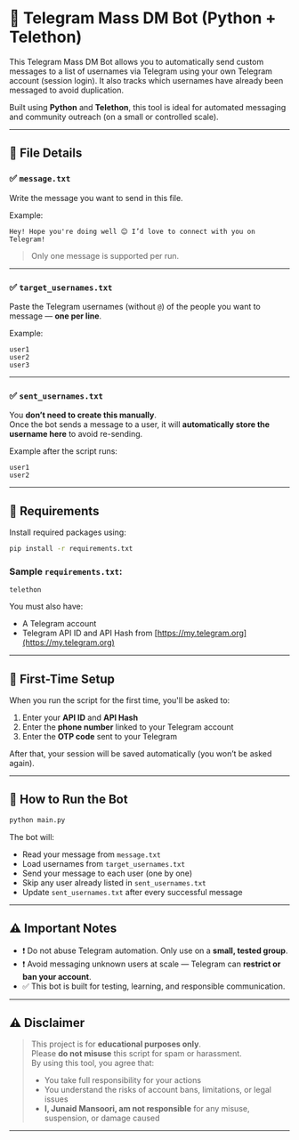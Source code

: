 # 📢 Telegram Mass DM Bot (Python + Telethon)

This Telegram Mass DM Bot allows you to automatically send custom messages to a list of usernames via Telegram using your own Telegram account (session login). It also tracks which usernames have already been messaged to avoid duplication.

Built using **Python** and **Telethon**, this tool is ideal for automated messaging and community outreach (on a small or controlled scale).


---

## 📄 File Details

### ✅ `message.txt`
Write the message you want to send in this file.

Example:
```
Hey! Hope you're doing well 😊 I’d love to connect with you on Telegram!
```

> Only one message is supported per run.

---

### ✅ `target_usernames.txt`
Paste the Telegram usernames (without `@`) of the people you want to message — **one per line**.

Example:
```
user1
user2
user3
```

---

### ✅ `sent_usernames.txt`
You **don’t need to create this manually**.  
Once the bot sends a message to a user, it will **automatically store the username here** to avoid re-sending.

Example after the script runs:
```
user1
user2
```

---

## 🧰 Requirements

Install required packages using:

```bash
pip install -r requirements.txt
```

### Sample `requirements.txt`:
```
telethon
```

You must also have:
- A Telegram account
- Telegram API ID and API Hash from [https://my.telegram.org](https://my.telegram.org)

---

## 🔐 First-Time Setup

When you run the script for the first time, you'll be asked to:
1. Enter your **API ID** and **API Hash**
2. Enter the **phone number** linked to your Telegram account
3. Enter the **OTP code** sent to your Telegram

After that, your session will be saved automatically (you won’t be asked again).

---

## 🚀 How to Run the Bot

```bash
python main.py
```

The bot will:
- Read your message from `message.txt`
- Load usernames from `target_usernames.txt`
- Send your message to each user (one by one)
- Skip any user already listed in `sent_usernames.txt`
- Update `sent_usernames.txt` after every successful message

---

## ⚠️ Important Notes

- ❗ Do not abuse Telegram automation. Only use on a **small, tested group**.
- ❗ Avoid messaging unknown users at scale — Telegram can **restrict or ban your account**.
- ✅ This bot is built for testing, learning, and responsible communication.

---

## ⚠️ Disclaimer

> This project is for **educational purposes only**.  
> Please **do not misuse** this script for spam or harassment.  
> By using this tool, you agree that:
> - You take full responsibility for your actions  
> - You understand the risks of account bans, limitations, or legal issues  
> - **I, Junaid Mansoori, am not responsible** for any misuse, suspension, or damage caused

---
